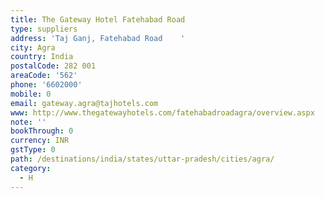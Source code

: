```yaml
---
title: The Gateway Hotel Fatehabad Road
type: suppliers
address: 'Taj Ganj, Fatehabad Road    '
city: Agra
country: India
postalCode: 282 001
areaCode: '562'
phone: '6602000'
mobile: 0
email: gateway.agra@tajhotels.com
www: http://www.thegatewayhotels.com/fatehabadroadagra/overview.aspx
note: ''
bookThrough: 0
currency: INR
gstType: 0
path: /destinations/india/states/uttar-pradesh/cities/agra/
category:
  - H
---
```


